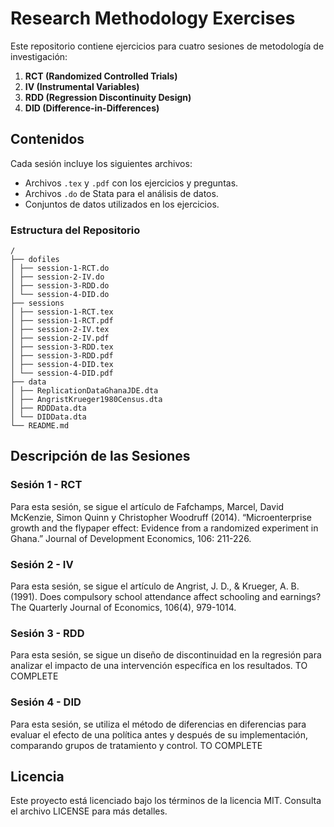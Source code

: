 # Research Methodology Exercises

Este repositorio contiene ejercicios para cuatro sesiones de metodología de investigación:

1. **RCT (Randomized Controlled Trials)**
2. **IV (Instrumental Variables)**
3. **RDD (Regression Discontinuity Design)**
4. **DID (Difference-in-Differences)**

## Contenidos

Cada sesión incluye los siguientes archivos:

- Archivos `.tex` y `.pdf` con los ejercicios y preguntas.
- Archivos `.do` de Stata para el análisis de datos.
- Conjuntos de datos utilizados en los ejercicios.

### Estructura del Repositorio

```
/
├── dofiles
│ ├── session-1-RCT.do
│ ├── session-2-IV.do
│ ├── session-3-RDD.do
│ └── session-4-DID.do
├── sessions
│ ├── session-1-RCT.tex
│ ├── session-1-RCT.pdf
│ ├── session-2-IV.tex
│ ├── session-2-IV.pdf
│ ├── session-3-RDD.tex
│ ├── session-3-RDD.pdf
│ ├── session-4-DID.tex
│ └── session-4-DID.pdf
├── data
│ ├── ReplicationDataGhanaJDE.dta
│ ├── AngristKrueger1980Census.dta
│ ├── RDDData.dta
│ └── DIDData.dta
└── README.md
```

## Descripción de las Sesiones

### Sesión 1 - RCT

Para esta sesión, se sigue el artículo de Fafchamps, Marcel, David McKenzie, Simon Quinn y Christopher Woodruff (2014). “Microenterprise growth and the flypaper effect: Evidence from a randomized experiment in Ghana.” Journal of Development Economics, 106: 211-226.

### Sesión 2 - IV

Para esta sesión, se sigue el artículo de Angrist, J. D., & Krueger, A. B. (1991). Does compulsory school attendance affect schooling and earnings? The Quarterly Journal of Economics, 106(4), 979-1014.

### Sesión 3 - RDD

Para esta sesión, se sigue un diseño de discontinuidad en la regresión para analizar el impacto de una intervención específica en los resultados. TO COMPLETE

### Sesión 4 - DID

Para esta sesión, se utiliza el método de diferencias en diferencias para evaluar el efecto de una política antes y después de su implementación, comparando grupos de tratamiento y control. TO COMPLETE


## Licencia
Este proyecto está licenciado bajo los términos de la licencia MIT. Consulta el archivo LICENSE para más detalles.


